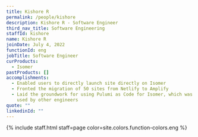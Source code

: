 ```yaml
---
title: Kishore R
permalink: /people/kishore
description: Kishore R - Software Engineer
third_nav_title: Software Engineering
staffId: kishore
name: Kishore R
joinDate: July 4, 2022
functionId: eng
jobTitle: Software Engineer
curProducts:
  - Isomer
pastProducts: []
accomplishments:
  - Enabled users to directly launch site directly on Isomer
  - Fronted the migration of 50 sites from Netlify to Amplify
  - Laid the groundwork for using Pulumi as Code for Isomer, which was later
    used by other engineers
quote: ""
linkedinId: ""
---
```


{% include staff.html staff=page color=site.colors.function-colors.eng %}
